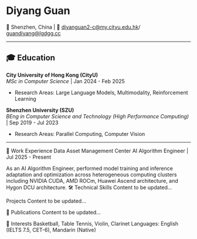 # Diyang Guan

📍 Shenzhen, China | 📧 diyanguan2-c@my.cityu.edu.hk/ guandiyang@lgdgg.cc

---

## 🎓 Education
&zwnj;**City University of Hong Kong (CityU)**&zwnj;  
*MSc in Computer Science* | Jan 2024 - Feb 2025  
- Research Areas: Large Language Models, Multimodality, Reinforcement Learning

&zwnj;**Shenzhen University (SZU)**&zwnj;  
*BEng in Computer Science and Technology (High Performance Computing)* | Sep 2019 - Jul 2023  
- Research Areas: Parallel Computing, Computer Vision

---

💼 Work Experience
&zwnj;Data Asset Management Center&zwnj;
AI Algorithm Engineer | Jul 2025 - Present

As an AI Algorithm Engineer, performed model training and inference adaptation and optimization across heterogeneous computing clusters including NVIDIA CUDA, AMD ROCm, Huawei Ascend architecture, and Hygon DCU architecture.
🛠 Technical Skills
Content to be updated...

Projects
Content to be updated...

📜 Publications
Content to be updated...

🎯 Interests
Basketball, Table Tennis, Violin, Clarinet
Languages: English (IELTS 7.5, CET-6), Mandarin (Native)
